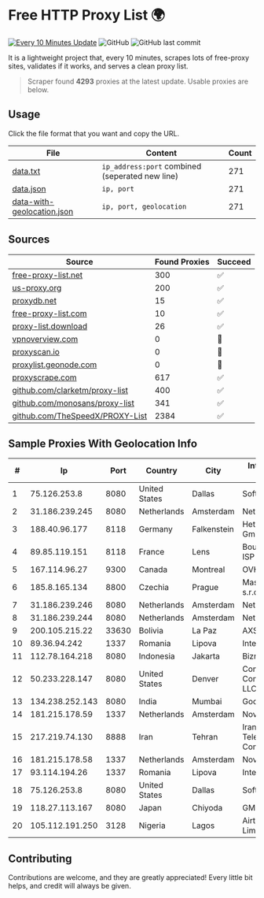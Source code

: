 
# Free HTTP Proxy List 🌍

[![Every 10 Minutes Update](https://github.com/mertguvencli/http-proxy-list/actions/workflows/main.yml/badge.svg?branch=main)](https://github.com/mertguvencli/http-proxy-list/actions/workflows/main.yml)
![GitHub](https://img.shields.io/github/license/mertguvencli/http-proxy-list)
![GitHub last commit](https://img.shields.io/github/last-commit/mertguvencli/http-proxy-list)

It is a lightweight project that, every 10 minutes, scrapes lots of free-proxy sites, validates if it works, and serves a clean proxy list.


> Scraper found **4293** proxies at the latest update. Usable proxies are below.

## Usage

Click the file format that you want and copy the URL.


|File|Content|Count|
|----|-------|-----|
|[data.txt](https://raw.githubusercontent.com/mertguvencli/http-proxy-list/main/proxy-list/data.txt)|`ip_address:port` combined (seperated new line)|271|
|[data.json](https://raw.githubusercontent.com/mertguvencli/http-proxy-list/main/proxy-list/data.json)|`ip, port`|271|
|[data-with-geolocation.json](https://raw.githubusercontent.com/mertguvencli/http-proxy-list/main/proxy-list/data-with-geolocation.json)|`ip, port, geolocation`|271|

## Sources

|Source|Found Proxies|Succeed|
|------|-------------|-------|
|[free-proxy-list.net](https://free-proxy-list.net)|300|✅|
|[us-proxy.org](https://www.us-proxy.org)|200|✅|
|[proxydb.net](http://proxydb.net)|15|✅|
|[free-proxy-list.com](https://free-proxy-list.com/?page=&port=&type%5B%5D=http&type%5B%5D=https&up_time=0&search=Search)|10|✅|
|[proxy-list.download](https://www.proxy-list.download/HTTP)|26|✅|
|[vpnoverview.com](https://vpnoverview.com/privacy/anonymous-browsing/free-proxy-servers)|0|🚫|
|[proxyscan.io](https://www.proxyscan.io)|0|🚫|
|[proxylist.geonode.com](https://proxylist.geonode.com/api/proxy-list?limit=300&page=1&sort_by=lastChecked&sort_type=desc&protocols=http,https)|0|🚫|
|[proxyscrape.com](https://api.proxyscrape.com/v2/?request=displayproxies&protocol=http&timeout=10000&country=all&ssl=all&anonymity=all)|617|✅|
|[github.com/clarketm/proxy-list](https://raw.githubusercontent.com/clarketm/proxy-list/master/proxy-list-raw.txt)|400|✅|
|[github.com/monosans/proxy-list](https://raw.githubusercontent.com/monosans/proxy-list/main/proxies/http.txt)|341|✅|
|[github.com/TheSpeedX/PROXY-List](https://raw.githubusercontent.com/TheSpeedX/PROXY-List/master/http.txt)|2384|✅|


## Sample Proxies With Geolocation Info

|#|Ip|Port|Country|City|Internet Service Provider|
|-|--|----|-------|----|-------------------------|
|1|75.126.253.8|8080|United States|Dallas|SoftLayer|
|2|31.186.239.245|8080|Netherlands|Amsterdam|NetSkope Inc|
|3|188.40.96.177|8118|Germany|Falkenstein|Hetzner Online GmbH|
|4|89.85.119.151|8118|France|Lens|Bouygues Telecom ISP|
|5|167.114.96.27|9300|Canada|Montreal|OVH SAS|
|6|185.8.165.134|8800|Czechia|Prague|Master Internet s.r.o.|
|7|31.186.239.246|8080|Netherlands|Amsterdam|NetSkope Inc|
|8|31.186.239.244|8080|Netherlands|Amsterdam|NetSkope Inc|
|9|200.105.215.22|33630|Bolivia|La Paz|AXS Bolivia S. A.|
|10|89.36.94.242|1337|Romania|Lipova|Interkvm Host SRL|
|11|112.78.164.218|8080|Indonesia|Jakarta|Biznet Networks|
|12|50.233.228.147|8080|United States|Denver|Comcast Cable Communications, LLC|
|13|134.238.252.143|8080|India|Mumbai|Google LLC|
|14|181.215.178.59|1337|Netherlands|Amsterdam|NovoServe B.V.|
|15|217.219.74.130|8888|Iran|Tehran|Iran Telecommunication Company PJS|
|16|181.215.178.58|1337|Netherlands|Amsterdam|NovoServe B.V.|
|17|93.114.194.26|1337|Romania|Lipova|Interkvm Host SRL|
|18|75.126.253.8|8080|United States|Dallas|SoftLayer|
|19|118.27.113.167|8080|Japan|Chiyoda|GMO Internet, Inc.|
|20|105.112.191.250|3128|Nigeria|Lagos|Airtel Networks Limited|



## Contributing

Contributions are welcome, and they are greatly appreciated! Every
little bit helps, and credit will always be given.


